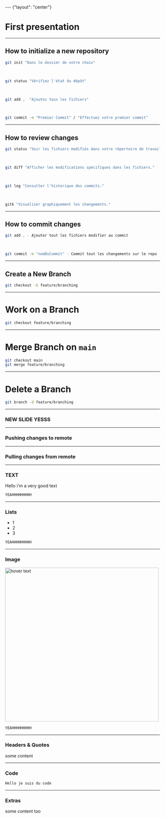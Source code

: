 --- {"layout": "center"}

# First presentation

---

## How to initialize a new repository
```bash 
git init "Dans le dossier de votre choix"
```
<br>

```bash 
git status "Vérifiez l'état du dépôt"
```
<br>

```bash 
git add .  "Ajoutez tous les fichiers"
```
<br>

```bash 
git commit -m "Premier Commit" / "Effectuez votre premier commit"
```

---

## How to review changes

```bash 
git status "Voir les fichiers modifiés dans votre répertoire de travail."
```
<br>

```bash 
git diff "Afficher les modifications spécifiques dans les fichiers."
```
<br>

```bash 
git log "Consulter l'historique des commits."
```
<br>

```bash 
gitk "Visualiser graphiquement les changements."
```

---

## How to commit changes

```bash 
git add . - Ajouter tout les fichiers modifier au commit
```
<br>

```bash 
git commit -m "nomDuCommit" - Commit tout les changements sur le repo
```
--- 

## Create a New Branch


```bash
git checkout -b feature/branching
```
---

# Work on a Branch


```bash
git checkout feature/branching
```

---

# Merge Branch on `main`

```bash
git checkout main
git merge feature/branching
```

--- 

# Delete a Branch

```bash
git branch -d feature/branching
```

--- 

### NEW SLIDE YESSS

--- 

### Pushing changes to remote

---

### Pulling changes from remote

---

### TEXT 

Hello i'm a very good text

```bash 
YEAHHHHHHHHH
```


---

### Lists 

- 1
- 2
- 3

```bash 
YEAHHHHHHHHH
```

---

### Image 

<img src="https://www.freecodecamp.org/news/content/images/2021/04/uide-to-writting-a-good-readme-file--1-.png" width="500" title="hover text">

```bash 
YEAHHHHHHHHH
```


---

### Headers & Quotes

some content


---

### Code 

```bash 
Hello je suis du code 
```

---

### Extras

some content too